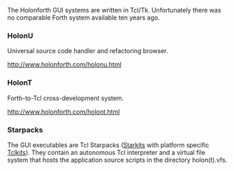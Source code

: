 The Holonforth GUI systems are written in Tcl/Tk. Unfortunately there was no comparable Forth system available ten years ago. 

### HolonU
Universal source code handler and refactoring browser.

http://www.holonforth.com/holonu.html

### HolonT
Forth-to-Tcl cross-development system.

http://www.holonforth.com/holont.html

### Starpacks
The GUI executables are Tcl Starpacks ([Starkits](http://equi4.com/starkit/) with platform specific [Tclkits](http://equi4.com/tclkit/index.html)). They contain an autonomous Tcl interpreter and a virtual file system that hosts the application source scripts in the directory holon(t).vfs. 





